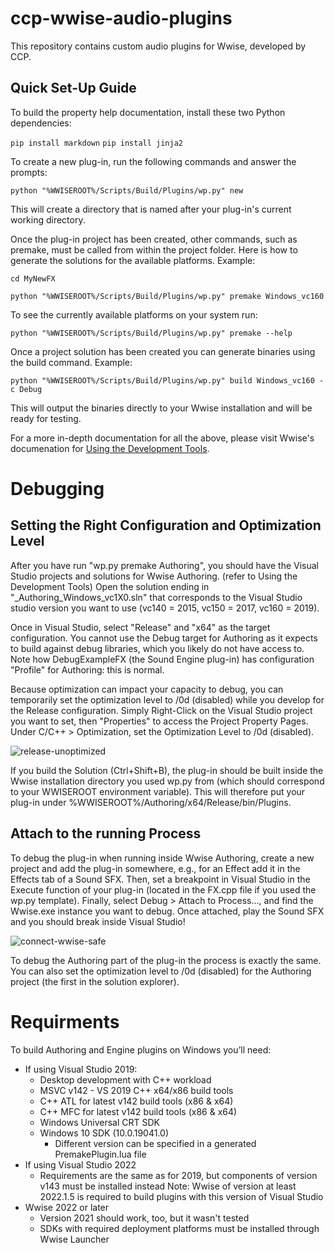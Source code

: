 # ccp-wwise-audio-plugins
This repository contains custom audio plugins for Wwise, developed by CCP.


## Quick Set-Up Guide

To build the property help documentation, install these two Python dependencies: 

`pip install markdown`
`pip install jinja2`

To create a new plug-in, run the following commands and answer the prompts:

`python "%WWISEROOT%/Scripts/Build/Plugins/wp.py" new`

This will create a directory that is named after your plug-in's current working directory.

Once the plug-in project has been created, other commands, such as premake, must be called from within the project folder.
Here is how to generate the solutions for the available platforms.
Example:

`cd MyNewFX`

`python "%WWISEROOT%/Scripts/Build/Plugins/wp.py" premake Windows_vc160`

To see the currently available platforms on your system run:

`python "%WWISEROOT%/Scripts/Build/Plugins/wp.py" premake --help`

Once a project solution has been created you can generate binaries using the build command.
Example:

`python "%WWISEROOT%/Scripts/Build/Plugins/wp.py" build Windows_vc160 -c Debug`

This will output the binaries directly to your Wwise installation and will be ready for testing.

For a more in-depth documentation for all the above, please visit  Wwise's documenation for [Using the Development Tools](https://www.audiokinetic.com/en/library/edge/?source=SDK&id=effectplugin_tools.html).

# Debugging

## Setting the Right Configuration and Optimization Level

After you have run "wp.py premake Authoring", you should have the Visual Studio projects and solutions for Wwise Authoring. (refer to Using the Development Tools)
Open the solution ending in "_Authoring_Windows_vc1X0.sln" that corresponds to the Visual Studio studio version you want to use (vc140 = 2015, vc150 = 2017, vc160 = 2019).

Once in Visual Studio, select "Release" and "x64" as the target configuration. You cannot use the Debug target for Authoring as it expects to build against debug libraries, which you likely do not have access to.
Note how DebugExampleFX (the Sound Engine plug-in) has configuration "Profile" for Authoring: this is normal.

Because optimization can impact your capacity to debug, you can temporarily set the optimization level to /0d (disabled) while you develop for the Release configuration.
Simply Right-Click on the Visual Studio project you want to set, then "Properties" to access the Project Property Pages.
Under C/C++ > Optimization, set the Optimization Level to /0d (disabled).

![release-unoptimized](https://github.com/ccpgames/ccp-wwise-audio-plugins/assets/160875214/60e0a7cb-00bc-44ba-9a72-67e6aa337d02)


If you build the Solution (Ctrl+Shift+B), the plug-in should be built inside the Wwise installation directory you used wp.py from (which should correspond to your WWISEROOT environment variable).
This will therefore put your plug-in under %WWISEROOT%/Authoring/x64/Release/bin/Plugins.

## Attach to the running Process

To debug the plug-in when running inside Wwise Authoring, create a new project and add the plug-in somewhere, e.g., for an Effect add it in the Effects tab of a Sound SFX.
Then, set a breakpoint in Visual Studio in the Execute function of your plug-in (located in the <PluginName>FX.cpp file if you used the wp.py template).
Finally, select Debug > Attach to Process..., and find the Wwise.exe instance you want to debug. Once attached, play the Sound SFX and you should break inside Visual Studio!

![connect-wwise-safe](https://github.com/ccpgames/ccp-wwise-audio-plugins/assets/160875214/88652322-ee56-4606-a61e-fe65cad9694c)

To debug the Authoring part of the plug-in the process is exactly the same. You can also set the optimization level to /0d (disabled) for the Authoring project (the first in the solution explorer).


# Requirments

To build Authoring and Engine plugins on Windows you’ll need:

- If using Visual Studio 2019:
    - Desktop development with C++ workload
    - MSVC v142 - VS 2019 C++ x64/x86 build tools
    - C++ ATL for latest v142 build tools (x86 & x64)
    - C++ MFC for latest v142 build tools (x86 & x64)
    - Windows Universal CRT SDK
    - Windows 10 SDK (10.0.19041.0)
        - Different version can be specified in a generated PremakePlugin.lua file
- If using Visual Studio 2022
    - Requirements are the same as for 2019, but components of version v143 must be installed instead
    Note: Wwise of version at least 2022.1.5 is required to build plugins with this version of Visual Studio
- Wwise 2022 or later
    - Version 2021 should work, too, but it wasn't tested
    - SDKs with required deployment platforms must be installed through Wwise Launcher





